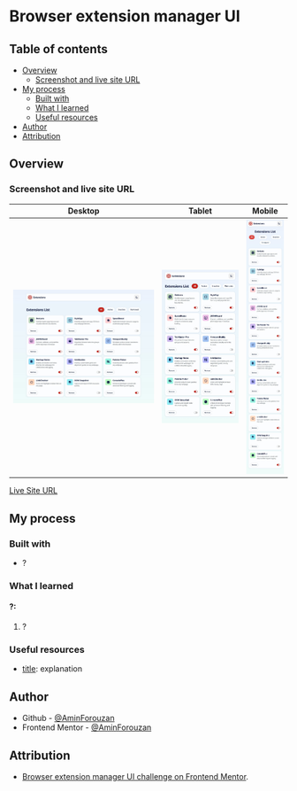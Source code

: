 # Browser extension manager UI

## Table of contents

- [Overview](#overview)
  - [Screenshot and live site URL](#screenshot-and-live-site-url)
- [My process](#my-process)
  - [Built with](#built-with)
  - [What I learned](#what-i-learned)
  - [Useful resources](#useful-resources)
- [Author](#author)
- [Attribution](#attribution)

## Overview

### Screenshot and live site URL

| Desktop                              | Tablet                             | Mobile                             |
| ------------------------------------ | ---------------------------------- | ---------------------------------- |
| ![desktop](/screenshot/desktop.jpeg) | ![Tablet](/screenshot/tablet.jpeg) | ![Mobile](/screenshot/mobile.jpeg) |

[Live Site URL](Link)

## My process

### Built with

- ?

### What I learned

#### ?:

1. ?

### Useful resources

- [title](link): explanation

## Author

- Github - [@AminForouzan](https://github.com/AminForouzan)
- Frontend Mentor - [@AminForouzan](https://www.frontendmentor.io/profile/AminForouzan)

## Attribution

- [Browser extension manager UI challenge on Frontend Mentor](https://www.frontendmentor.io/challenges/browser-extension-manager-ui-yNZnOfsMAp).
